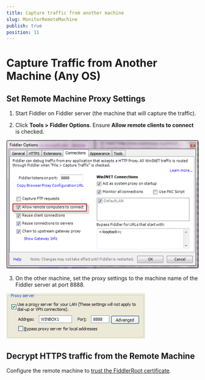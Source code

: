```yaml
---
title: Capture traffic from another machine
slug: MonitorRemoteMachine
publish: true
position: 11
---
```


Capture Traffic from Another Machine (Any OS)
=============================================

Set Remote Machine Proxy Settings
---------------------------------

1. Start Fiddler on Fiddler server (the machine that will capture the traffic).

2. Click **Tools > Fiddler Options**. Ensure **Allow remote clients to connect** is checked. 

 ![Allow remote clients to connect][1]

3. On the other machine, set the proxy settings to the machine name of the Fiddler server at port 8888.

 ![Set proxy address][2]

Decrypt HTTPS traffic from the Remote Machine
---------------------------------------------

Configure the remote machine to [trust the FiddlerRoot certificate][3].

 
[1]: ../../images/MonitorRemoteMachine/AllowRemoteComputersToConnect.png
[2]: ../../images/MonitorRemoteMachine/SetProxyAddress.jpg
[3]: ./TrustFiddlerRootCert
